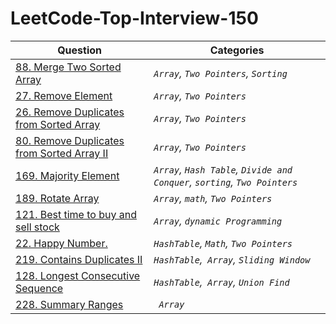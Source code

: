 # LeetCode-Top-Interview-150

|    Question    |          Categories           | 
|----------------|-------------------------------|
|<a href="https://github.com/rishinpoolat/leetcode/blob/main/Array%20%5C%20String/88.%20Merge%20Sorted%20Array.MD">88. Merge Two Sorted Array</a>|*`Array`, `Two Pointers`, `Sorting`*           |           
|<a href="https://github.com/rishinpoolat/leetcode/blob/main/Array%20%5C%20String/27.%20Remove%20Element.MD">27. Remove Element </a>         |*`Array`, `Two Pointers`*            |           
|<a href="https://github.com/rishinpoolat/leetcode/blob/main/Array%20%5C%20String/26.%20Remove%20Duplicates%20from%20Sorted%20Array.MD">26. Remove Duplicates from Sorted Array </a>         |*`Array`, `Two Pointers`*            |   
|<a href="https://github.com/rishinpoolat/leetcode/blob/main/Array%20%5C%20String/80.%20Remove%20Duplicates%20from%20Sorted%20Array%20II.MD">80. Remove Duplicates from Sorted Array II</a>         |*`Array`, `Two Pointers`*            | 
|<a href="https://github.com/rishinpoolat/leetcode/blob/main/Array%20%5C%20String/169.%20Majority%20Element.MD">169. Majority Element</a>         |*`Array`, `Hash Table`, `Divide and Conquer`, `sorting`, `Two Pointers`*            | 
|<a href="https://github.com/rishinpoolat/leetcode/blob/main/Array%20%5C%20String/189.%20Rotate%20Array.MD">189. Rotate Array</a>         |*`Array`, `math`, `Two Pointers`*            |
|<a href="https://github.com/rishinpoolat/leetcode/blob/main/Array%20%5C%20String/121.%20Best%20time%20to%20buy%20and%20Sell%20Stock.MD">121. Best time to buy and sell stock</a>         |*`Array`, `dynamic Programming`*            |
|<a href="https://github.com/rishinpoolat/leetcode/blob/main/HashMap/22.%20Happy%20Number.MD">22. Happy Number. </a>         |*`HashTable`, `Math`, `Two Pointers`*            |    
|<a href="https://github.com/rishinpoolat/leetcode/blob/main/HashMap/219.%20Contains%20Duplicate%20II.MD">219. Contains Duplicates II </a>         |*`HashTable`,` Array`, `Sliding Window`*            |       
|<a href="https://github.com/rishinpoolat/leetcode/blob/main/HashMap/128.%20Longest%20Consecutive%20Sequence.MD">128. Longest Consecutive Sequence  </a>         |*`HashTable`,` Array`, `Union Find`*            |   
|<a href="https://github.com/rishinpoolat/leetcode/blob/main/Intervals/228.%20Summary%20Ranges.MD">228. Summary Ranges  </a>         |*` Array`*            | 
